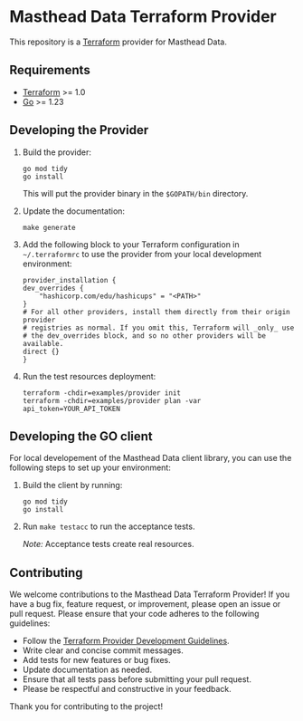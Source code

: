 # Masthead Data Terraform Provider

This repository is a [Terraform](https://www.terraform.io) provider for Masthead Data.

## Requirements

- [Terraform](https://developer.hashicorp.com/terraform/downloads) >= 1.0
- [Go](https://golang.org/doc/install) >= 1.23

## Developing the Provider

1. Build the provider:

    ```shell
    go mod tidy
    go install
    ```

    This will put the provider binary in the `$GOPATH/bin` directory.

2. Update the documentation:

   ```shell
   make generate
   ```

3. Add the following block to your Terraform configuration in `~/.terraformrc` to use the provider from your local development environment:

    ```hcl
    provider_installation {
    dev_overrides {
        "hashicorp.com/edu/hashicups" = "<PATH>"
    }
    # For all other providers, install them directly from their origin provider
    # registries as normal. If you omit this, Terraform will _only_ use
    # the dev_overrides block, and so no other providers will be available.
    direct {}
    }
    ```

4. Run the test resources deployment:

   ```shell
   terraform -chdir=examples/provider init
   terraform -chdir=examples/provider plan -var api_token=YOUR_API_TOKEN
   ```

## Developing the GO client

For local developement of the Masthead Data client library, you can use the following steps to set up your environment:

1. Build the client by running:

    ```shell
    go mod tidy
    go install
    ```

2. Run `make testacc` to run the acceptance tests.

    *Note:* Acceptance tests create real resources.

## Contributing

We welcome contributions to the Masthead Data Terraform Provider! If you have a bug fix, feature request, or improvement, please open an issue or pull request.
Please ensure that your code adheres to the following guidelines:

- Follow the [Terraform Provider Development Guidelines](https://www.terraform.io/docs/plugin-sdkv2/).
- Write clear and concise commit messages.
- Add tests for new features or bug fixes.
- Update documentation as needed.
- Ensure that all tests pass before submitting your pull request.
- Please be respectful and constructive in your feedback.

Thank you for contributing to the project!
